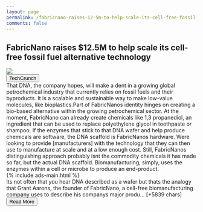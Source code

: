 ```yaml
---
layout: page
permalink: /fabricnano-raises-12-5m-to-help-scale-its-cell-free-fossil-fuel-alternative-technology
comments: false
---
```


<meta name="description" content="It’s not often that you hear DNA described as a wafer – but that’s the analogy that Grant Aarons, the founder of FabricNano, a cell-free biomanufacturing company uses to describe his company’s major product. That DNA, the company hopes, will make a dent in a …">

<meta property="og:site_name" content="makemetechie">
<meta property="og:title" content="FabricNano raises $12.5M to help scale its cell-free fossil fuel alternative technology">
<meta property="og:type" content="article">
<meta property="og:description" content="It’s not often that you hear DNA described as a wafer – but that’s the analogy that Grant Aarons, the founder of FabricNano, a cell-free biomanufacturing company uses to describe his company’s major product. That DNA, the company hopes, will make a dent in a …"/>

<meta property="og:url" content="/fabricnano-raises-12-5m-to-help-scale-its-cell-free-fossil-fuel-alternative-technology" />
<meta property="article:tag" content="TechCrunch">



<div class="row">
<div class="col-12">
<h2>FabricNano raises $12.5M to help scale its cell-free fossil fuel alternative technology</h2>
</div>
</div>
<div class="row">
<div class="col-12">
<img src="https://techcrunch.com/wp-content/uploads/2021/07/GettyImages-1022278676.jpg?w=600">
</div>
</div>
<div class="row">
<div class="col-12 mt-2">
<button type="button" class="btn btn-outline-info">TechCrunch</button>
</div>
</div>
<div class="row">
<div class="col-12">
<div>That DNA, the company hopes, will make a dent in a growing global petrochemical industry that currently relies on fossil fuels and their byproducts. It is a scalable and sustainable way to make low-value molecules, like bioplastics.Part of FabricNanos identity hinges on creating a bio-based alternative within the growing petrochemical sector. At the moment, FabricNano can already create chemicals like 1,3 propanediol, an ingredient that can be used to replace polyethylene glycol in toothpaste or shampoo. If the enzymes that stick to that DNA wafer and help produce chemicals are software, the DNA scaffold is FabricNanos hardware. Were looking to provide [manufacturers] with the technology that they can then use to manufacture at scale and at a low enough cost. Still, FabricNanos distinguishing approach probably isnt the commodity chemicals it has made so far, but the actual DNA scaffold. Biomanufacturing, simply, uses the enzymes within a cell or microbe to produce an end-product.</div>
</div>
</div>
<div class="row">
<div class="col-12">


<div>
  {% include ads-main.html %}
</div>

<div>Its not often that you hear DNA described as a wafer but thats the analogy that Grant Aarons, the founder of FabricNano, a cell-free biomanufacturing company uses to describe his companys major produ… [+5839 chars]</div>
</div>
</div>
<div class="row">
<div class="col-12 text-center">
<a href="http://techcrunch.com/2021/07/06/fabricnano-raises-12-5m-to-help-scale-its-cell-free-fossil-fuel-alternative-technology/">
<button type="button" class="btn btn-info">Read More</button>
</a>
</div>
</div>
